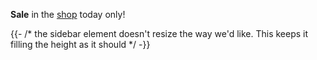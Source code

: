 **Sale** in the [shop](shop.html) today only!

{{- /* the sidebar element doesn't resize the way we'd like. This keeps it filling the height as it should */ -}}
<script>
function sidebarHeight() {
s=document.getElementById('sidebar');
a=document.getElementById('article'); 
h=a.offsetHeight+'px';
s.style.height=h;
}
window.onresize=sidebarHeight;
</script>

